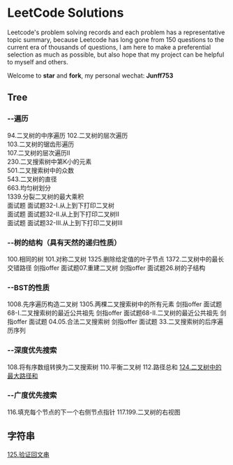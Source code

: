 # LeetCode Solutions

Leetcode's problem solving records and each problem has a representative topic summary, because Leetcode has long gone from 150 questions to the current era of thousands of questions, I am here to make a preferential selection as much as possible, but also hope that my project can be helpful to myself and others.

Welcome to **star** and **fork**, my personal wechat: **Junff753**

## Tree
### --遍历
94.二叉树的中序遍历 
102.二叉树的层次遍历   
103.二叉树的锯齿形遍历   
107.二叉树的层次遍历II   
230.二叉搜索树中第K小的元素   
501.二叉搜索树中的众数   
543.二叉树的直径   
663.均匀树划分   
1339.分裂二叉树的最大乘积   
面试题 面试题32-I.从上到下打印二叉树   
面试题 面试题32-II.从上到下打印二叉树II   
面试题 面试题32-III.从上到下打印二叉树III

### --树的结构（具有天然的递归性质）
100.相同的树 
101.对称二叉树 
1325.删除给定值的叶子节点 
1372.二叉树中的最长交错路径 
剑指offer 面试题07.重建二叉树 
剑指offer 面试题26.树的子结构

### --BST的性质
1008.先序遍历构造二叉树 
1305.两棵二叉搜索树中的所有元素 
剑指offer 面试题68-I.二叉搜索树的最近公共祖先 
剑指offer 面试题68-II.二叉树的最近公共祖先 
剑指offer 面试题 04.05.合法二叉搜索树 
剑指offer 面试题 33.二叉搜索树的后序遍历序列

### --深度优先搜索
108.将有序数组转换为二叉搜索树 
110.平衡二叉树 
112.路径总和 
[124.二叉树中的最大路径和](https://github.com/Junff97/leecode/blob/junff/leecode/lc124.java)

### --广度优先搜索
116.填充每个节点的下一个右侧节点指针 
117.199.二叉树的右视图

## 字符串

[125.验证回文串](https://github.com/Junff97/leecode/blob/junff/leecode/lc125.java)
